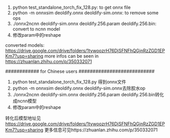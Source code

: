 1. python test_standalone_torch_fix_128.py: to get onnx file
2. python -m onnxsim deoldify.onnx deoldify-sim.onnx: to remove some ops
3. ./onnx2ncnn deoldify-sim.onnx deoldify.256.param deoldify.256.bin: convert to ncnn model
4. 修改param中的reshape

converted models: https://drive.google.com/drive/folders/1tywoozrH76DjSFNFhQGjnRzZGD1EPKm7?usp=sharing
more infos can be seen in  https://zhuanlan.zhihu.com/p/350332071







############ for Chinese users ###########################


1. python test_standalone_torch_fix_128.py 得到onnx文件
2. python -m onnxsim deoldify.onnx deoldify-sim.onnx去除胶水op
3. ./onnx2ncnn deoldify-sim.onnx deoldify.256.param deoldify.256.bin转化成ncnn模型
4. 修改param中的reshape

转化后模型地址见 https://drive.google.com/drive/folders/1tywoozrH76DjSFNFhQGjnRzZGD1EPKm7?usp=sharing
更多信息可见https://zhuanlan.zhihu.com/p/350332071
